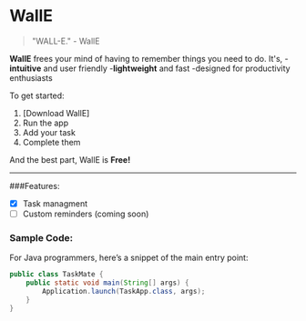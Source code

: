 # WallE

> "WALL-E." - WallE

**WallE** frees your mind of having to remember things you need to do. It's,
-**intuitive** and user friendly
-**lightweight** and fast
-designed for productivity enthusiasts

To get started:
1. [Download WallE]
2. Run the app
3. Add your task
4. Complete them

And the best part, WallE is **Free!**

---

###Features:
- [x] Task managment
- [ ] Custom reminders (coming soon)

### Sample Code:
For Java programmers, here’s a snippet of the main entry point:

```java
public class TaskMate {
    public static void main(String[] args) {
        Application.launch(TaskApp.class, args);
    }
}

